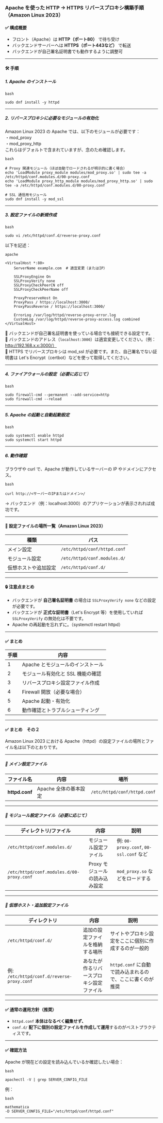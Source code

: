 ### Apache を使った HTTP → HTTPS リバースプロキシ構築手順（Amazon Linux 2023）

#### ✅ 構成概要

- フロント（Apache）は **HTTP（ポート80）** で待ち受け
- バックエンドサーバーへは **HTTPS（ポート443など）** で転送
- バックエンドが自己署名証明書でも動作するように調整可

---

#### 🛠 手順

##### 1. Apache のインストール

```
bash

sudo dnf install -y httpd
```

---

##### 2. リバースプロキシに必要なモジュールの有効化

Amazon Linux 2023 の Apache では、以下のモジュールが必要です：  
・mod_proxy  
・mod_proxy_http  
これらはデフォルトで含まれていますが、念のため確認します。  

```
bash

# Proxy 関連モジュール（ほぼ自動でロードされるが明示的に書く場合）
echo 'LoadModule proxy_module modules/mod_proxy.so' | sudo tee -a /etc/httpd/conf.modules.d/00-proxy.conf
echo 'LoadModule proxy_http_module modules/mod_proxy_http.so' | sudo tee -a /etc/httpd/conf.modules.d/00-proxy.conf

# SSL 通信用モジュール
sudo dnf install -y mod_ssl
```

---

##### 3. 設定ファイルの新規作成

```
bash

sudo vi /etc/httpd/conf.d/reverse-proxy.conf
```

以下を記述：

```
apache

<VirtualHost *:80>
    ServerName example.com  # 適宜変更（またはIP）

    SSLProxyEngine On
    SSLProxyVerify none
    SSLProxyCheckPeerCN off
    SSLProxyCheckPeerName off

    ProxyPreserveHost On
    ProxyPass / https://localhost:3000/
    ProxyPassReverse / https://localhost:3000/

    ErrorLog /var/log/httpd/reverse-proxy-error.log
    CustomLog /var/log/httpd/reverse-proxy-access.log combined
</VirtualHost>
```

🔸 バックエンドが自己署名証明書を使っている場合でも接続できる設定です。  
🔸 バックエンドのアドレス（`localhost:3000`）は適宜変更してください。（例：http://192.168.x.x:3000/）  
🔸 HTTPS でリバースプロキシは mod_ssl が必要です。また、自己署名でない証明書は Let's Encrypt（certbot）などを使って取得してください。  

---

##### 4. ファイアウォールの設定（必要に応じて）

```
bash

sudo firewall-cmd --permanent --add-service=http
sudo firewall-cmd --reload
```

---

##### 5. Apache の起動と自動起動設定

```
bash

sudo systemctl enable httpd
sudo systemctl start httpd
```

---

##### 6. 動作確認

ブラウザや curl で、Apache が動作しているサーバーの IP やドメインにアクセス。

```
bash

curl http://<サーバーのIPまたはドメイン>/
```

→ バックエンド（例：localhost:3000）のアプリケーションが表示されれば成功です。

---

#### 📁 設定ファイルの場所一覧（Amazon Linux 2023）

| 種類 | パス |
|------|------|
| メイン設定 | `/etc/httpd/conf/httpd.conf` |
| モジュール設定 | `/etc/httpd/conf.modules.d/` |
| 仮想ホストや追加設定 | `/etc/httpd/conf.d/` |

---

#### 🔒 注意点まとめ

- バックエンドが **自己署名証明書** の場合は `SSLProxyVerify none` などの設定が必要です。
- バックエンドが **正式な証明書**（Let's Encrypt 等）を使用していれば `SSLProxyVerify` の無効化は不要です。
- Apache の再起動を忘れずに。（systemctl restart httpd）

---

#### ✅ まとめ

| 手順 | 内容 |
|------|------|
| 1 | Apache とモジュールのインストール |
| 2 | モジュール有効化と SSL 機能の確認 |
| 3 | リバースプロキシ設定ファイル作成 |
| 4 | Firewall 開放（必要な場合） |
| 5 | Apache 起動・有効化 |
| 6 | 動作確認とトラブルシューティング |

---

#### ✅ まとめ　その２

Amazon Linux 2023 における Apache（httpd）の設定ファイルの場所とファイル名は以下のとおりです。

---

##### 📁 メイン設定ファイル

| ファイル名 | 内容 | 場所 |
|--------------|--------------|----------------------------|
| **httpd.conf** | Apache 全体の基本設定 | `/etc/httpd/conf/httpd.conf` |

---

##### 📁 モジュール設定ファイル（必要に応じて）

| ディレクトリ/ファイル | 内容 | 説明 |
|-----------------------------------------|------------------|------------------------------------|
| `/etc/httpd/conf.modules.d/` | モジュール設定ファイル | 例: `00-proxy.conf`, `00-ssl.conf` など |
| `/etc/httpd/conf.modules.d/00-proxy.conf` | Proxy モジュールの読み込み設定 | `mod_proxy.so` などをロードする |

---

##### 📁 仮想ホスト・追加設定ファイル

| ディレクトリ | 内容 | 説明 |
|-----------------------------------------|--------------------|-----------------------------------|
| `/etc/httpd/conf.d/` | 追加の設定ファイルを格納する場所 | サイトやプロキシ設定をここに個別に作成するのが一般的 |
| 例: `/etc/httpd/conf.d/reverse-proxy.conf` | あなたが作るリバースプロキシ設定ファイル | `httpd.conf` に自動で読み込まれるので、ここに書くのが推奨 |

---

#### ✅ 通常の運用方針（推奨）

- `httpd.conf` **本体はなるべく編集せず、**
- `conf.d/` **配下に個別の設定ファイルを作成して運用**するのがベストプラクティスです。

---

#### ✅ 確認方法

Apache が現在どの設定を読み込んでいるか確認したい場合：

```
bash

apachectl -V | grep SERVER_CONFIG_FILE
```

例：

```
bash

mathematica
-D SERVER_CONFIG_FILE="/etc/httpd/conf/httpd.conf"
```

---
